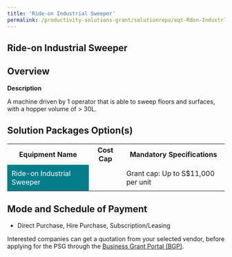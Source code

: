 ```yaml
---
title: 'Ride-on Industrial Sweeper'
permalink: /productivity-solutions-grant/solutionrepo/eqt-Rdon-Industrl-Swpr-Clnng
---
```


## Ride-on Industrial Sweeper

## Overview

**Description**

A machine driven by 1 operator that is able to sweep floors and surfaces, with a hopper volume of > 30L.

## Solution Packages Option(s)

<table>
<tr>
<th><b>Equipment Name</b></th>
<th><b>Cost Cap</b></th>
<th><b>Mandatory Specifications</b></th>
</tr>
<tr>
<td style='padding: 10px; background-color: #037E8A; color: #FFFFFF;'>Ride-on Industrial Sweeper</td>
<td style='padding: 10px;'></td>
<td style='padding: 10px;'>Grant cap: Up to S$11,000 per unit</td>
</tr>
</table>

## Mode and Schedule of Payment

 - Direct Purchase, Hire Purchase, Subscription/Leasing

Interested companies can get a quotation from your selected vendor, before applying for the PSG through the <a href='https://www.businessgrants.gov.sg/' target='_blank' rel='noopener'>Business Grant Portal (BGP)</a>.

<script src="/jquery/resize-tables.js"></script>
